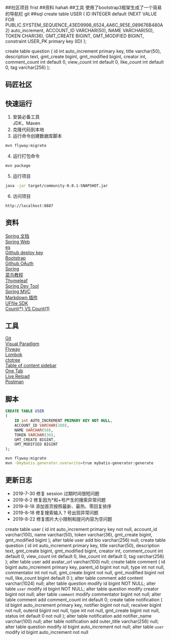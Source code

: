 ##社区项目
frist
##资料
hahah 
##工具
使用了bootstrap3框架生成了一个简易的导航栏
git 
##sql
create table USER
(
    ID           INTEGER default (NEXT VALUE FOR PUBLIC.SYSTEM_SEQUENCE_43ED9998_6524_4A6C_9E5E_089676B480A2) auto_increment,
    ACCOUNT_ID   VARCHAR(50),
    NAME         VARCHAR(50),
    TOKEN        CHAR(36),
    GMT_CREATE   BIGINT,
    GMT_MODIFIED BIGINT,
    constraint USER_PK
        primary key (ID)
);

create table question
(
    id int auto_increment primary key,
    title varchar(50),
    description text,
    gmt_create bigint,
    gmt_modified bigint,
    creator int,
    comment_count int default 0,
    view_count int default 0,
    like_count int default 0,
    tag varchar(256)
);
## 码匠社区

## 快速运行
1. 安装必备工具  
JDK，Maven
2. 克隆代码到本地  
3. 运行命令创建数据库脚本
```sh
mvn flyway:migrate
```
4. 运行打包命令
```sh
mvn package
```
5. 运行项目  
```sh
java -jar target/community-0.0.1-SNAPSHOT.jar
```
6. 访问项目
```
http://localhost:8887
```


## 资料
[Spring 文档](https://spring.io/guides)    
[Spring Web](https://spring.io/guides/gs/serving-web-content/)   
[es](https://elasticsearch.cn/explore)    
[Github deploy key](https://developer.github.com/v3/guides/managing-deploy-keys/#deploy-keys)    
[Bootstrap](https://v3.bootcss.com/getting-started/)    
[Github OAuth](https://developer.github.com/apps/building-oauth-apps/creating-an-oauth-app/)    
[Spring](https://docs.spring.io/spring-boot/docs/2.0.0.RC1/reference/htmlsingle/#boot-features-embedded-database-support)    
[菜鸟教程](https://www.runoob.com/mysql/mysql-insert-query.html)    
[Thymeleaf](https://www.thymeleaf.org/doc/tutorials/3.0/usingthymeleaf.html#setting-attribute-values)    
[Spring Dev Tool](https://docs.spring.io/spring-boot/docs/2.0.0.RC1/reference/htmlsingle/#using-boot-devtools)  
[Spring MVC](https://docs.spring.io/spring/docs/5.0.3.RELEASE/spring-framework-reference/web.html#mvc-handlermapping-interceptor)  
[Markdown 插件](http://editor.md.ipandao.com/)   
[UFfile SDK](https://github.com/ucloud/ufile-sdk-java)  
[Count(*) VS Count(1)](https://mp.weixin.qq.com/s/Rwpke4BHu7Fz7KOpE2d3Lw)  

## 工具
[Git](https://git-scm.com/download)   
[Visual Paradigm](https://www.visual-paradigm.com)    
[Flyway](https://flywaydb.org/getstarted/firststeps/maven)  
[Lombok](https://www.projectlombok.org)    
[ctotree](https://www.octotree.io/)   
[Table of content sidebar](https://chrome.google.com/webstore/detail/table-of-contents-sidebar/ohohkfheangmbedkgechjkmbepeikkej)    
[One Tab](https://chrome.google.com/webstore/detail/chphlpgkkbolifaimnlloiipkdnihall)    
[Live Reload](https://chrome.google.com/webstore/detail/livereload/jnihajbhpnppcggbcgedagnkighmdlei/related)  
[Postman](https://chrome.google.com/webstore/detail/coohjcphdfgbiolnekdpbcijmhambjff)

## 脚本
```sql
CREATE TABLE USER
(
    ID int AUTO_INCREMENT PRIMARY KEY NOT NULL,
    ACCOUNT_ID VARCHAR(100),
    NAME VARCHAR(50),
    TOKEN VARCHAR(36),
    GMT_CREATE BIGINT,
    GMT_MODIFIED BIGINT
);
```
```bash
mvn flyway:migrate
mvn -Dmybatis.generator.overwrite=true mybatis-generator:generate
```

## 更新日志
- 2019-7-30 修复 session 过期时间很短问题   
- 2019-8-2 修复因为*和+号产生的搜索异常问题  
- 2019-8-18 添加首页按照最新、最热、零回复排序  
- 2019-8-18 修复搜索输入 ? 号出现异常问题
- 2019-8-22 修复图片大小限制和提问内容为空问题



create table user
(
    id int auto_increment primary key not null,
    account_id varchar(100),
    name varchar(50),
    token varchar(36),
    gmt_create bigint,
    gmt_modified bigint
);
alter table user add bio varchar(256) null;
create table question
(
    id int auto_increment primary key,
    title varchar(50),
    description text,
    gmt_create bigint,
    gmt_modified bigint,
    creator int,
    comment_count int default 0,
    view_count int default 0,
    like_count int default 0,
    tag varchar(256)
);
alter table user add avatar_url varchar(100) null;
create table comment
(
    id bigint auto_increment primary key,
    parent_id bigint not null,
    type int not null,
    commentator int not null,
    gmt_create bigint not null,
    gmt_modified bigint not null,
    like_count bigint default 0
);
alter table comment add content varchar(1024) null;
alter table question modify id bigint NOT NULL;
alter table `user` modify id bigint NOT NULL;
alter table question modify creator bigint not null;
alter table `comment` modify commentator bigint not null;
alter table comment add comment_count int default 0;
create table notification
(
    id bigint auto_increment primary key,
    notifier bigint not null,
    receiver bigint not null,
    outerid bigint not null,
    type int not null,
    gmt_create bigint not null,
    status int default 0 not null
);
alter table notification add notifier_name varchar(100) null;
alter table notification add outer_title varchar(256) null;
alter table question modify id bigint auto_increment not null;
alter table `user` modify id bigint auto_increment not null
